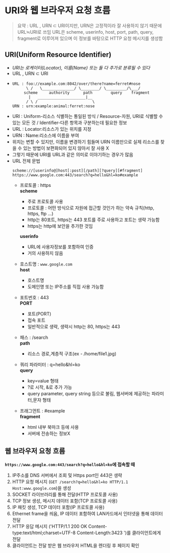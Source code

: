 # URI와 웹 브라우저 요청 흐름
> 요약 : URL , URN ⊂ URI이지만, URN은 고정적이라 잘 사용하지 않기 때문에 URL≒URI로 쓰임
> URL은 scheme, userinfo, host, port, path, query, fragment로 이루어져 있으며 이 정보를 바탕으로 HTTP 요청 메시지를 생성함

## URI(Uniform Resource Identifier)
 - *URI는 로케이터(Locator), 이름(Name) 또는 둘 다 추가로 분류될 수 있다*
 - URL , URN ⊂ URI
 - ```
   URL : foo://example.com:8042/over/there?name=ferret#nose
         \ /   \______________/ \________/ \_________/\___/
        scheme     authority      path        query    fragment
          |   _____________________|__
         / \ /                        \
   URN : urn:example:animal:ferret:nose
   ```
 - URI : Uniform-리소스 식별하는 통일된 방식 / Resource-자원, URI로 식별할 수 있는 모든 것 / Identifier-다른 항목과 구분하는데 필요한 정보
 - URL : Locator:리소스가 있는 위치를 지정
 - URN : Name:리소스에 이름을 부여
 - 위치는 변할 수 있지만, 이름을 변경하기 힘들며 URN 이름만으로 실제 리소스를 찾을 수 있는 방법이 보편화되어 있지 않아서 잘 사용 X
 - 그렇기 때문에 URI를 URL과 같은 의미로 이야기하는 경우가 많음
 - URL 전체 문법
   ```
   scheme://[userinfo@]host[:post][/path][?query][#fragment]
   https://www.google.com:443/search?q=hello&hl=ko#example
   ```
   - 프로토콜 : https   
     **scheme**
     - 주로 프로토콜 사용
     - 프로토콜 : 어떤 방식으로 자원에 접근할 것인가 하는 약속 규칙(http, https, ftp ...)
     - http는 80포트, https는 443 포트를 주로 사용하고 포트는 생략 가능함
     - https는 http에 보안을 추가한 것임

     **userinfo**
     - URL에 사용자정보를 포함하여 인증
     - 거의 사용하지 않음
          
   - 호스트명 : `www.google.com`   
     **host**
     - 호스트명
     - 도메인명 또는 IP주소를 직접 사용 가능함
          
   - 포트번호 : 443   
     **PORT**   
     - 포트(PORT)
     - 접속 포트
     - 일반적으로 생략, 생략시 http는 80, https는 443
          
   - 패스 : /search   
     **path**
     - 리소스 경로,계층적 구조(ex - /home/file1.jpg)
        
   - 쿼리 파라미터 : q=hello&hl=ko   
     **query**
     - key=value 형태
     - ?로 시작, &로 추가 가능
     - query parameter, query string 등으로 불림, 웹서버에 제공하는 파라미터,문자 형태
     
   - 프래그먼트 : #example   
     **fragment**
     - html 내부 북마크 등에 사용
     - 서버에 전송하는 정보X
       
## 웹 브라우저 요청 흐름
 **`https://www.google.com:443/search?q=hello&hl=ko`에 접속할 때**   
 1. IP주소를 DNS 서버에서 조회 및 Https port인 443은 생략
 2. HTTP 요청 메시지 (`GET /search?q=hello&hl=ko HTTP/1.1 Host:www.google.com`)을 생성
 3. SOCKET 라이브러리를 통해 전달(HTTP 프로토콜 사용)
 4. TCP 정보 생성, 메시지 데이터 포함(TCP 프로토콜 사용)
 5. IP 패킷 생성, TCP 데이터 포함(IP 프로토콜 사용)
 6. Ethernet frame을 씌움, IP 데이터 포함하여 LAN카드에서 인터넷을 통해 데이터 전달
 7. HTTP 응답 메시지 ('HTTP/1.1 200 OK Content-type:text/html;charset=UTF-8 Content-Length:3423 <html><body></body></html>')를 클라이언트에게 전달
 8. 클라이언트는 전달 받은 웹 브라우저 HTML을 렌더링 후 페이지 확인

